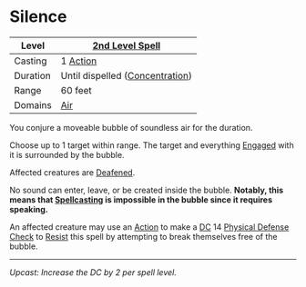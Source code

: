 # Silence

| Level    | [2nd Level Spell](2nd%20Level%20Spells.md)                            |
| -------- | --------------------------------------------------------------------- |
| Casting  | 1 [Action](../../../../Game%20Procedures/Core%20Procedures/Action.md) |
| Duration | Until dispelled ([Concentration](../../Concentration.md))             |
| Range    | 60 feet                                                               |
| Domains  | [Air](../../Spell%20Domains/Air.md)                                   |

You conjure a moveable bubble of soundless air for the duration.

Choose up to 1 target within range. The target and everything [Engaged](../../../../Game%20Procedures/Conditions/Engaged.md) with it is surrounded by the bubble.

Affected creatures are [Deafened](../../../../Game%20Procedures/Conditions/Deafened.md).

No sound can enter, leave, or be created inside the bubble. **Notably, this means that [Spellcasting](../../../Spellcasting/Spellcasting.md) is impossible in the bubble since it requires speaking.**

An affected creature may use an [Action](../../../../Game%20Procedures/Core%20Procedures/Action.md) to make a [DC](../../../../Game%20Procedures/Core%20Procedures/DC.md) 14 [Physical Defense](../../../../Player%20Characters/Derived%20Statistics/Physical%20Defense.md) [Check](../../../../Game%20Procedures/Core%20Procedures/Check.md) to [Resist](../../Resist.md) this spell by attempting to break themselves free of the bubble.

---
*Upcast: Increase the DC by 2 per spell level.*
